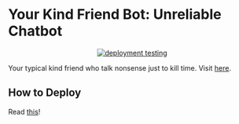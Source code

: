 # Your Kind Friend Bot: Unreliable Chatbot

<div align="center">
  <a href="https://github.com/reshalfahsi/ykfbot/actions/workflows/deploy.yml"><img src="https://github.com/reshalfahsi/ykfbot/actions/workflows/deploy.yml/badge.svg" alt="deployment testing"></a>
</div>

Your typical kind friend who talk nonsense just to kill time. Visit [here](https://t.me/yourkindfriendbot).

## How to Deploy

Read [this](https://remarkablemark.org/blog/2021/03/12/github-actions-deploy-to-heroku/)!
